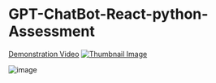 # GPT-ChatBot-React-python-Assessment

[Demonstration Video](https://drive.google.com/file/d/1_dkxKi7VwoRcwdrrqsg4rd72L8Gqzu2T/view?usp=sharing)
[![Thumbnail Image]([URL_TO_THUMBNAIL](https://drive.google.com/file/d/1uLo1PG3VyNNkcA5HnPPtWt9Up1vq8fZv/view?usp=sharing))](https://drive.google.com/file/d/1_dkxKi7VwoRcwdrrqsg4rd72L8Gqzu2T/view?usp=sharing)

 
![image](https://github.com/AnuragRoque/GPT-ChatBot-React-python-Assessment/assets/41073466/e4cff726-77d2-4a71-b5e4-5daaa4ec7409)
